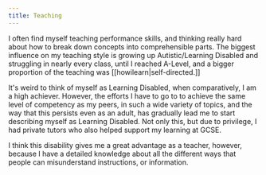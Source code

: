 ```yaml
---
title: Teaching
---
```

I often find myself teaching performance skills, and thinking really hard about how to break down concepts into comprehensible parts. The biggest influence on my teaching style is growing up Autistic/Learning Disabled and struggling in nearly every class, until I reached A-Level, and a bigger proportion of the teaching was [[howilearn|self-directed.]]

It's weird to think of myself as Learning Disabled, when comparatively, I am a high achiever. However, the efforts I have to go to to achieve the same level of competency as my peers, in such a wide variety of topics, and the way that this persists even as an adult, has gradually lead me to start describing myself as Learning Disabled. Not only this, but due to privilege, I had private tutors who also helped support my learning at GCSE. 

I think this disability gives me a great advantage as a teacher, however, because I have a detailed knowledge about all the different ways that people can misunderstand instructions, or information.